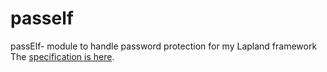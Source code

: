 # pasself
passElf- module to handle password protection for my Lapland framework
The [specification is here](https://github.com/UniBreakfast/lapland-js-spec#lapland-specification-vanilla-js-backend-framework).
